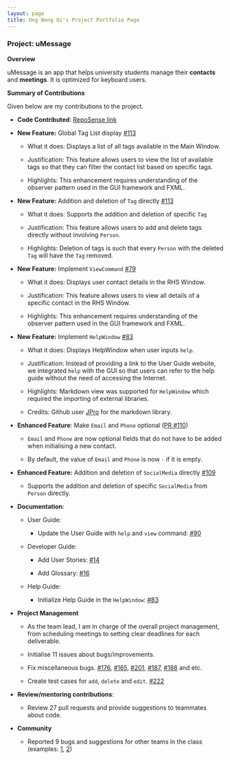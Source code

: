 ```yaml
---
layout: page
title: Ong Weng Qi's Project Portfolio Page
---
```


### Project: uMessage

**Overview**

uMessage is an app that helps university students manage their **contacts** and **meetings**.
It is optimized for keyboard users.


**Summary of Contributions**

Given below are my contributions to the project.

* **Code Contributed**: [RepoSense link](https://nus-cs2103-ay2122s2.github.io/tp-dashboard/?search=chriswengqi&sort=groupTitle&sortWithin=title&timeframe=commit&mergegroup=&groupSelect=groupByRepos&breakdown=true&checkedFileTypes=docs~functional-code~test-code~other&since=2022-02-18)


* **New Feature:** Global Tag List display [#113](https://github.com/AY2122S2-CS2103-W16-2/tp/pull/113)

    - What it does: Displays a list of all tags available in the Main Window.

    - Justification: This feature allows users to view the list of available tags so that they can filter the contact list based on specific tags.

    - Highlights: This enhancement requires understanding of the observer pattern used in the GUI framework and FXML.


* **New Feature:** Addition and deletion of `Tag` directly [#113](https://github.com/AY2122S2-CS2103-W16-2/tp/pull/113)

    - What it does: Supports the addition and deletion of specific `Tag`

    - Justification: This feature allows users to add and delete tags directly without involving `Person`.

    - Highlights: Deletion of tags is such that every `Person` with the deleted `Tag` will have the `Tag` removed.


* **New Feature:** Implement `ViewCommand` [#79](https://github.com/AY2122S2-CS2103-W16-2/tp/pull/79)

    - What it does: Displays user contact details in the RHS Window.

    - Justification: This feature allows users to view all details of a specific contact in the RHS Window.

    - Highlights: This enhancement requires understanding of the observer pattern used in the GUI framework and FXML.


* **New Feature:** Implement `HelpWindow` [#83](https://github.com/AY2122S2-CS2103-W16-2/tp/pull/83)

    - What it does: Displays HelpWindow when user inputs `help`.

    - Justification: Instead of providing a link to the User Guide website, we integrated `help` with the GUI so that users can refer to the help guide without the need of accessing the Internet.

    - Highlights: Markdown view was supported for `HelpWindow` which required the importing of external libraries.
    
    - Credits: Github user [JPro](https://github.com/JPro-one/markdown-javafx-renderer) for the markdown library.


* **Enhanced Feature**: Make `Email` and `Phone` optional ([PR #110](https://github.com/AY2122S2-CS2103-W16-2/tp/pull/110))

  - `Email` and `Phone` are now optional fields that do not have to be added when initialising a new contact.
  
  - By default, the value of `Email` and `Phone` is now `-` if it is empty.


* **Enhanced Feature:** Addition and deletion of `SocialMedia` directly [#109](https://github.com/AY2122S2-CS2103-W16-2/tp/pull/109)

  - Supports the addition and deletion of specific `SocialMedia` from `Person` directly.


  
* **Documentation**:

  * User Guide:
  
    * Update the User Guide with `help` and `view` command: [#90](https://github.com/AY2122S2-CS2103-W16-2/tp/pull/90)

  * Developer Guide:
  
    * Add User Stories: [#14](https://github.com/AY2122S2-CS2103-W16-2/tp/issues/14)
    
    * Add Glossary: [#16](https://github.com/AY2122S2-CS2103-W16-2/tp/issues/16)

  * Help Guide:
  
    * Initialize Help Guide in the `HelpWindow`: [#83](https://github.com/AY2122S2-CS2103-W16-2/tp/pull/83)


* **Project Management**

  * As the team lead, I am in charge of the overall project management, from scheduling meetings to setting clear deadlines for each deliverable.
  
  * Initialise 11 issues about bugs/improvements.
  
  * Fix miscellaneous bugs. [#176](https://github.com/AY2122S2-CS2103-W16-2/tp/issues/176), [#165](https://github.com/AY2122S2-CS2103-W16-2/tp/issues/165), [#201](https://github.com/AY2122S2-CS2103-W16-2/tp/issues/201), [#187](https://github.com/AY2122S2-CS2103-W16-2/tp/issues/187), [#188](https://github.com/AY2122S2-CS2103-W16-2/tp/issues/188) and etc.
  
  * Create test cases for `add`, `delete` and `edit`. [#222](https://github.com/AY2122S2-CS2103-W16-2/tp/pull/222)


* **Review/mentoring contributions**:

  * Review 27 pull requests and provide suggestions to teammates about code.


* **Community**

  * Reported 9 bugs and suggestions for other teams in the class (examples: [1](https://github.com/chriswengqi/ped/issues/9), [2](https://github.com/chriswengqi/ped/issues/8))
